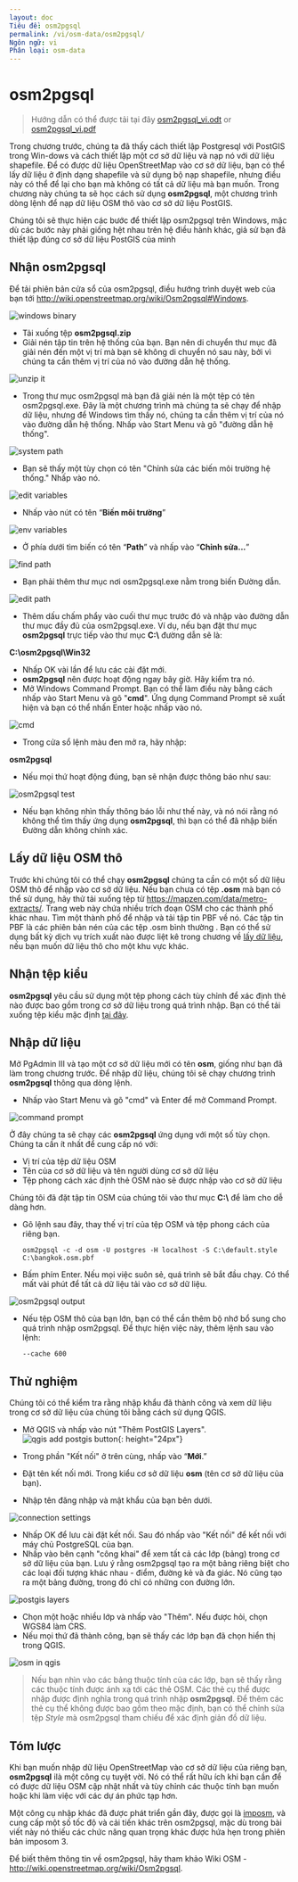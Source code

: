 ```yaml
---
layout: doc
Tiêu đề: osm2pgsql
permalink: /vi/osm-data/osm2pgsql/
Ngôn ngữ: vi
Phân loại: osm-data
---
```


osm2pgsql
==========

> Hướng dẫn có thể được tải tại đây [osm2pgsql_vi.odt](/files/osm2pgsql_vi.odt) or [osm2pgsql_vi.pdf](/files/osm2pgsql_vi.pdf)  

Trong chương trước, chúng ta đã thấy cách thiết lập Postgresql với PostGIS trong Win-dows và cách thiết lập một cơ sở dữ liệu và nạp nó với dữ liệu shapefile. Để có được dữ liệu OpenStreetMap vào cơ sở dữ liệu, bạn có thể lấy dữ liệu ở định dạng shapefile và sử dụng bộ nạp shapefile, nhưng điều này có thể để lại cho bạn mà không có tất cả dữ liệu mà bạn muốn. Trong chương này chúng ta sẽ học cách sử dụng **osm2pgsql**, một chương trình dòng lệnh để nạp dữ liệu OSM thô vào cơ sở dữ liệu PostGIS.  

Chúng tôi sẽ thực hiện các bước để thiết lập osm2pgsql trên Windows, mặc dù các bước này phải giống hệt nhau trên hệ điều hành khác, giả sử bạn đã thiết lập đúng cơ sở dữ liệu PostGIS của mình  

Nhận osm2pgsql
-------------

Để tải phiên bản cửa sổ của osm2pgsql, điều hướng trình duyệt web của bạn tới <http://wiki.openstreetmap.org/wiki/Osm2pgsql#Windows>.  

![windows binary][]

- Tải xuống tệp **osm2pgsql.zip**  
- Giải nén tập tin trên hệ thống của bạn. Bạn nên di chuyển thư mục đã giải nén đến một vị trí mà bạn sẽ không di chuyển nó sau này, bởi vì chúng ta cần thêm vị trí của nó vào đường dẫn hệ thống.  

![unzip it][]

- Trong thư mục osm2pgsql mà bạn đã giải nén là một tệp có tên osm2pgsql.exe. Đây là một chương trình mà chúng ta sẽ chạy để nhập dữ liệu, nhưng để Windows tìm thấy nó, chúng ta cần thêm vị trí của nó vào đường dẫn hệ thống. Nhấp vào Start Menu và gõ "đường dẫn hệ thống".  

![system path][]

- Bạn sẽ thấy một tùy chọn có tên "Chỉnh sửa các biến môi trường hệ thống." Nhấp vào nó.  

![edit variables][]

- Nhấp vào nút có tên “**Biến môi trường**”  

![env variables][]

- Ở phía dưới tìm biến có tên “**Path**” và nhấp vào “**Chỉnh sửa...**”  

![find path][]

- Bạn phải thêm thư mục nơi osm2pgsql.exe nằm trong biến Đường dẫn.  

![edit path][]

- Thêm dấu chấm phẩy vào cuối thư mục trước đó và nhập vào đường dẫn thư mục đầy đủ của osm2pgsql.exe. Ví dụ, nếu bạn đặt thư mục **osm2pgsql** trực tiếp vào thư mục **C:\\** đường dẫn sẽ là:  
	
**C:\osm2pgsql\Win32**  

- Nhấp OK vài lần để lưu các cài đặt mới.  
- **osm2pgsql** nên được hoạt động ngay bây giờ. Hãy kiểm tra nó.  
- Mở Windows Command Prompt. Bạn có thể làm điều này bằng cách nhấp vào Start Menu và gõ  "**cmd**". Ứng dụng Command Prompt sẽ xuất hiện và bạn có thể nhấn Enter hoặc nhấp vào nó.  

![cmd][]

- Trong cửa sổ lệnh màu đen mở ra, hãy nhập:  

**osm2pgsql**

- Nếu mọi thứ hoạt động đúng, bạn sẽ nhận được thông báo như sau:  

![osm2pgsql test][]

- Nếu bạn không nhìn thấy thông báo lỗi như thế này, và nó nói rằng nó không thể tìm thấy ứng dụng  **osm2pgsql**, thì bạn có thể đã nhập biến Đường dẫn không chính xác.  

Lấy dữ liệu OSM thô
---------------------
Trước khi chúng tôi có thể chạy **osm2pgsql** chúng ta cần có một số dữ liệu OSM thô để nhập vào cơ sở dữ liệu. Nếu bạn chưa có tệp **.osm** mà bạn có thể sử dụng, hãy thử tải xuống tệp từ <https://mapzen.com/data/metro-extracts/>. Trang web này chứa nhiều trích đoạn OSM cho các thành phố khác nhau. Tìm một thành phố để nhập và tải tập tin PBF về nó. Các tập tin PBF là các phiên bản nén của các tệp .osm bình thường . Bạn có thể sử dụng bất kỳ dịch vụ trích xuất nào được liệt kê trong chương về [lấy dữ liệu](/en/osm-data/getting-data), nếu bạn muốn dữ liệu thô cho một khu vực khác.  

Nhận tệp kiểu
------------------
**osm2pgsql** yêu cầu sử dụng một tệp phong cách tùy chỉnh để xác định thẻ nào được bao gồm trong cơ sở dữ liệu trong quá trình nhập. Bạn có thể tải xuống tệp kiểu mặc định  [tại đây](/files/default.style).  

Nhập dữ liệu
-------------------
Mở PgAdmin III và tạo một cơ sở dữ liệu mới có tên **osm**, giống như bạn đã làm trong chương trước. Để nhập dữ liệu, chúng tôi sẽ chạy chương trình **osm2pgsql** thông qua dòng lệnh. 

- Nhấp vào Start Menu và gõ "cmd" và Enter để mở Command Prompt.  

![command prompt][]

Ở đây chúng ta sẽ chạy các  **osm2pgsql** ứng dụng với một số tùy chọn. Chúng ta cần ít nhất để cung cấp nó với:  

- Vị trí của tệp dữ liệu OSM  
- Tên của cơ sở dữ liệu và tên người dùng cơ sở dữ liệu  
- Tệp phong cách xác định thẻ OSM nào sẽ được nhập vào cơ sở dữ liệu  

Chúng tôi đã đặt tập tin OSM của chúng tôi vào thư mục **C:\\** để làm cho dễ dàng hơn.  

- Gõ lệnh sau đây, thay thế vị trí của tệp OSM và tệp phong cách của riêng bạn.

      osm2pgsql -c -d osm -U postgres -H localhost -S C:\default.style C:\bangkok.osm.pbf  

- Bấm phím Enter. Nếu mọi việc suôn sẻ, quá trình sẽ bắt đầu chạy. Có thể mất vài phút để tất cả dữ liệu tải vào cơ sở dữ liệu.  

![osm2pgsql output][]

- Nếu tệp OSM thô của bạn lớn, bạn có thể cần thêm bộ nhớ bổ sung cho quá trình nhập osm2pgsql. Để thực hiện việc này, thêm lệnh sau vào lệnh:  

      --cache 600

Thử nghiệm
-----------

Chúng tôi có thể kiểm tra rằng nhập khẩu đã thành công và xem dữ liệu trong cơ sở dữ liệu của chúng tôi bằng cách sử dụng QGIS.  

- Mở QGIS và nhấp vào nút  "Thêm PostGIS Layers". ![qgis add postgis button][]{: height="24px"}

- Trong phần "Kết nối" ở trên cùng, nhấp vào “**Mới**.”  
- Đặt tên kết nối mới. Trong kiểu cơ sở dữ liệu **osm** (tên cơ sở dữ liệu của bạn).  
- Nhập tên đăng nhập và mật khẩu của bạn bên dưới.  

![connection settings][]

- Nhấp OK để lưu cài đặt kết nối. Sau đó nhấp vào "Kết nối" để kết nối với máy chủ PostgreSQL của bạn.  
- Nhấp vào bên cạnh "công khai" để xem tất cả các lớp (bảng) trong cơ sở dữ liệu của bạn. Lưu ý rằng osm2pgsql tạo ra một bảng riêng biệt cho các loại đối tượng khác nhau - điểm, đường kẻ và đa giác. Nó cũng tạo ra một bảng đường, trong đó chỉ có những con đường lớn.  

![postgis layers][]

- Chọn một hoặc nhiều lớp và nhấp vào "Thêm". Nếu được hỏi, chọn WGS84 làm CRS.  
- Nếu mọi thứ đã thành công, bạn sẽ thấy các lớp bạn đã chọn hiển thị trong QGIS.  

![osm in qgis][]

> Nếu bạn nhìn vào các bảng thuộc tính của các lớp, bạn sẽ thấy rằng các thuộc tính được ánh xạ tới các thẻ OSM. Các thẻ cụ thể được nhập được định nghĩa trong quá trình nhập **osm2pgsql**. Để thêm các thẻ cụ thể không được bao gồm theo mặc định, bạn có thể chỉnh sửa tệp *Style* mà osm2pgsql tham chiếu để xác định giản đồ dữ liệu.  


Tóm lược
-------

Khi bạn muốn nhập dữ liệu OpenStreetMap vào cơ sở dữ liệu của riêng bạn, **osm2pgsql** ilà một công cụ tuyệt vời. Nó có thể rất hữu ích khi bạn cần để có được dữ liệu OSM cập nhật nhất và tùy chỉnh các thuộc tính bạn muốn hoặc khi làm việc với các dự án phức tạp hơn.  

Một công cụ nhập khác đã được phát triển gần đây, được gọi là [imposm](http://imposm.org/), và cung cấp một số tốc độ và cải tiến khác trên osm2pgsql, mặc dù trong bài viết này nó thiếu các chức năng quan trọng khác được hứa hẹn trong phiên bản imposom 3.  

Để biết thêm thông tin về osm2pgsql, hãy tham khảo Wiki OSM - <http://wiki.openstreetmap.org/wiki/Osm2pgsql>.  


[windows binary]: /images/osm-data/windows-binary.png
[unzip it]: /images/osm-data/unzip-it.png
[system path]: /images/osm-data/system-path.png
[edit variables]: /images/osm-data/edit-environment-variables.png
[env variables]: /images/osm-data/environment-variables.png
[find path]: /images/osm-data/find-path.png
[edit path]: /images/osm-data/edit-path-variable.png
[cmd]: /images/osm-data/cmd.png
[osm2pgsql test]: /images/osm-data/osm2pgsql-test.png
[command prompt]: /images/osm-data/command-prompt.png
[osm2pgsql output]: /images/osm-data/osm2pgsql-output.png
[qgis add postgis button]: /images/osm-data/add-postgis-button.png
[connection settings]: /images/osm-data/connection-settings.png
[postgis layers]: /images/osm-data/postgis-layers.png
[osm in qgis]: /images/osm-data/osm-in-qgis.png
